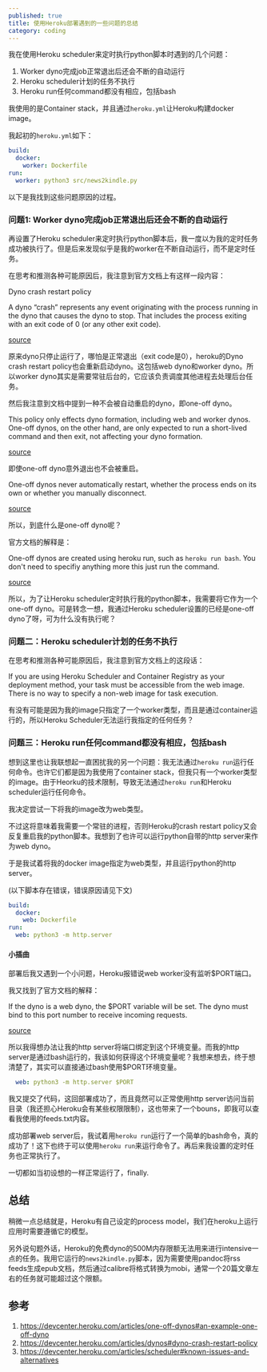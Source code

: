 ```yaml
---
published: true
title: 使用Heroku部署遇到的一些问题的总结
category: coding
---
```

我在使用Heroku scheduler来定时执行python脚本时遇到的几个问题：
1. Worker dyno完成job正常退出后还会不断的自动运行
1. Heroku scheduler计划的任务不执行
1. Heroku run任何command都没有相应，包括bash

我使用的是Container stack，并且通过`heroku.yml`让Heroku构建docker image。

我起初的`heroku.yml`如下：

```yml
build:
  docker:
    worker: Dockerfile
run:
  worker: python3 src/news2kindle.py
```

以下是我找到这些问题原因的过程。

### 问题1: Worker dyno完成job正常退出后还会不断的自动运行

再设置了Heroku scheduler来定时执行python脚本后，我一度以为我的定时任务成功被执行了。但是后来发现似乎是我的worker在不断自动运行，而不是定时任务。

在思考和推测各种可能原因后，我注意到官方文档上有这样一段内容：

Dyno crash restart policy

A dyno “crash” represents any event originating with the process running in the dyno that causes the dyno to stop. That includes the process exiting with an exit code of 0 (or any other exit code).

[source](https://devcenter.heroku.com/articles/dynos#dyno-crash-restart-policy)

原来dyno只停止运行了，哪怕是正常退出（exit code是0），heroku的Dyno crash restart policy也会重新启动dyno。这包括web dyno和worker dyno。所以worker dyno其实是需要常驻后台的，它应该负责调度其他进程去处理后台任务。

然后我注意到文档中提到一种不会被自动重启的dyno，即one-off dyno。

This policy only effects dyno formation, including web and worker dynos. One-off dynos, on the other hand, are only expected to run a short-lived command and then exit, not affecting your dyno formation.

[source](https://devcenter.heroku.com/articles/dynos#dyno-configurations)

即使one-off dyno意外退出也不会被重启。

One-off dynos never automatically restart, whether the process ends on its own or whether you manually disconnect.

[source](https://devcenter.heroku.com/articles/one-off-dynos#formation-dynos-vs-one-off-dynos)

所以，到底什么是one-off dyno呢？

官方文档的解释是：

One-off dynos are created using heroku run, such as `heroku run bash`. You don't need to specifiy anything more this just run the command.

[source](https://devcenter.heroku.com/articles/one-off-dynos#formation-dynos-vs-one-off-dynos)

所以，为了让Heroku scheduler定时执行我的python脚本，我需要将它作为一个one-off dyno。可是转念一想，我通过Heroku scheduler设置的已经是one-off dyno了呀，可为什么没有执行呢？

### 问题二：Heroku scheduler计划的任务不执行

在思考和推测各种可能原因后，我注意到官方文档上的这段话：

If you are using Heroku Scheduler and Container Registry as your deployment method, your task must be accessible from the web image. There is no way to specify a non-web image for task execution.

有没有可能是因为我的image只指定了一个worker类型，而且是通过container运行的，所以Heroku Scheduler无法运行我指定的任何任务？

### 问题三：Heroku run任何command都没有相应，包括bash

想到这里也让我联想起一直困扰我的另一个问题：我无法通过`heroku run`运行任何命令。也许它们都是因为我使用了container stack，但我只有一个worker类型的image。由于Heorku的技术限制，导致无法通过`heroku run`和Heroku scheduler运行任何命令。

我决定尝试一下将我的image改为web类型。

不过这将意味着我需要一个常驻的进程，否则Heroku的crash restart policy又会反复重启我的python脚本。我想到了也许可以运行python自带的http server来作为web dyno。

于是我试着将我的docker image指定为web类型，并且运行python的http server。

(以下脚本存在错误，错误原因请见下文)
```yml
build:
  docker:
    web: Dockerfile
run:
  web: python3 -m http.server
```

#### 小插曲

部署后我又遇到一个小问题，Heroku报错说web worker没有监听$PORT端口。

我又找到了官方文档的解释：

If the dyno is a web dyno, the $PORT variable will be set. The dyno must bind to this port number to receive incoming requests.

[source](https://devcenter.heroku.com/articles/dynos#local-environment-variables)

所以我得想办法让我的http server将端口绑定到这个环境变量。而我的http server是通过bash运行的，我该如何获得这个环境变量呢？我想来想去，终于想清楚了，其实可以直接通过bash使用$PORT环境变量。

```yml
  web: python3 -m http.server $PORT
```

我又提交了代码，这回部署成功了，而且竟然可以正常使用http server访问当前目录（我还担心Heroku会有某些权限限制），这也带来了一个bouns，即我可以查看我使用的feeds.txt内容。

成功部署web server后，我试着用`heroku run`运行了一个简单的bash命令，真的成功了！这下也终于可以使用`heroku run`来运行命令了。再后来我设置的定时任务也正常执行了。

一切都如当初设想的一样正常运行了，finally.

## 总结

稍微一点总结就是，Heroku有自己设定的process model，我们在heroku上运行应用时需要遵循它的模型。

另外说句题外话，Heroku的免费dyno的500M内存限额无法用来进行intensive一点的任务。我用它运行的`news2kindle.py`脚本，因为需要使用pandoc将rss feeds生成epub文档，然后通过calibre将格式转换为mobi，通常一个20篇文章左右的任务就可能超过这个限额。

## 参考

1. https://devcenter.heroku.com/articles/one-off-dynos#an-example-one-off-dyno
1. https://devcenter.heroku.com/articles/dynos#dyno-crash-restart-policy
1. https://devcenter.heroku.com/articles/scheduler#known-issues-and-alternatives
